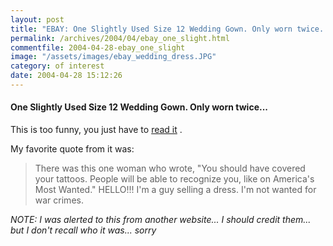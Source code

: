 ```yaml
---
layout: post
title: "EBAY: One Slightly Used Size 12 Wedding Gown. Only worn twice..."
permalink: /archives/2004/04/ebay_one_slight.html
commentfile: 2004-04-28-ebay_one_slight
image: "/assets/images/ebay_wedding_dress.JPG"
category: of interest
date: 2004-04-28 15:12:26
---
```


#### One Slightly Used Size 12 Wedding Gown. Only worn twice...

This is too funny, you just have to [read it](http://cgi.ebay.com/ws/eBayISAPI.dll?ViewItem&item=4146756343) .

My favorite quote from it was:

> There was this one woman who wrote, "You should have covered your tattoos. People will be able to recognize you, like on America's Most Wanted." HELLO!!! I'm a guy selling a dress. I'm not wanted for war crimes.

_NOTE: I was alerted to this from another website... I should credit them... but I don't recall who it was... sorry_
